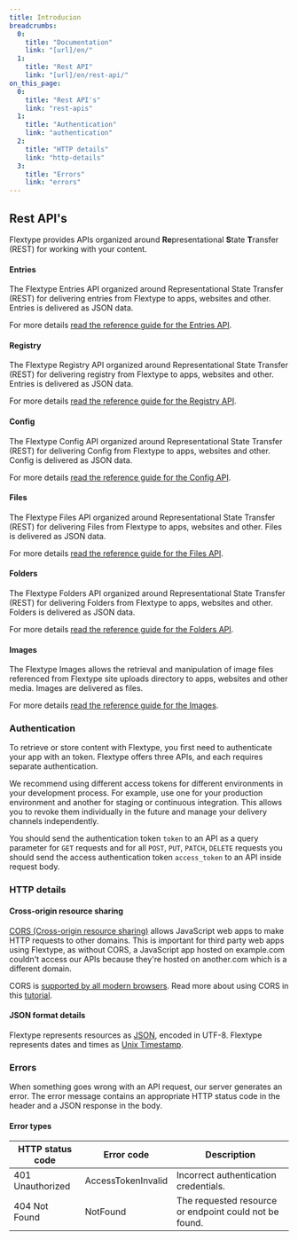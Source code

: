 ```yaml
---
title: Introducion
breadcrumbs:
  0:
    title: "Documentation"
    link: "[url]/en/"
  1:
    title: "Rest API"
    link: "[url]/en/rest-api/"
on_this_page:
  0:
    title: "Rest API's"
    link: "rest-apis"
  1:
    title: "Authentication"
    link: "authentication"
  2:
    title: "HTTP details"
    link: "http-details"
  3:
    title: "Errors"
    link: "errors"
---
```


## <a name="rest-apis"></a> Rest API's

Flextype provides APIs organized around <b>Re</b>presentational <b>S</b>tate <b>T</b>ransfer (REST) for working with your content.

#### Entries

The Flextype Entries API organized around Representational State Transfer (REST) for delivering entries from Flextype to apps, websites and other. Entries is delivered as JSON data.

For more details <a href="[url]/en/rest-api/entries">read the reference guide for the Entries API</a>.

#### Registry

The Flextype Registry API organized around Representational State Transfer (REST) for delivering registry from Flextype to apps, websites and other. Entries is delivered as JSON data.

For more details <a href="[url]/en/rest-api/registry">read the reference guide for the Registry API</a>.

#### Config

The Flextype Config API organized around Representational State Transfer (REST) for delivering Config from Flextype to apps, websites and other. Config is delivered as JSON data.

For more details <a href="[url]/en/rest-api/config">read the reference guide for the Config API</a>.

#### Files

The Flextype Files API organized around Representational State Transfer (REST) for delivering Files from Flextype to apps, websites and other. Files is delivered as JSON data.

For more details <a href="[url]/en/rest-api/files">read the reference guide for the Files API</a>.

#### Folders

The Flextype Folders API organized around Representational State Transfer (REST) for delivering Folders from Flextype to apps, websites and other. Folders is delivered as JSON data.

For more details <a href="[url]/en/rest-api/folders">read the reference guide for the Folders API</a>.

#### Images

The Flextype Images allows the retrieval and manipulation of image files referenced from Flextype site uploads directory to apps, websites and other media. Images are delivered as files.

For more details <a href="[url]/en/rest-api/images">read the reference guide for the Images</a>.


### <a name="authentication"></a> Authentication

To retrieve or store content with Flextype, you first need to authenticate your app with an token. Flextype offers three APIs, and each requires separate authentication.

We recommend using different access tokens for different environments in your development process. For example, use one for your production environment and another for staging or continuous integration. This allows you to revoke them individually in the future and manage your delivery channels independently.

You should send the authentication token `token` to an API as a query parameter for `GET` requests and for all `POST`, `PUT`, `PATCH`, `DELETE` requests you should send the access authentication token `access_token` to an API inside request body.

### <a name="http-details"></a> HTTP details

#### Cross-origin resource sharing

[CORS (Cross-origin resource sharing)](https://en.wikipedia.org/wiki/Cross-origin_resource_sharing) allows JavaScript web apps to make HTTP requests to other domains. This is important for third party web apps using Flextype, as without CORS, a JavaScript app hosted on example.com couldn't access our APIs because they're hosted on another.com which is a different domain.

CORS is [supported by all modern browsers](http://caniuse.com/cors). Read more about using CORS in this [tutorial](https://www.html5rocks.com/en/tutorials/cors/).

#### JSON format details

Flextype represents resources as [JSON](http://json.org/), encoded in UTF-8. Flextype represents dates and times as [Unix Timestamp](https://www.unixtimestamp.com).

### <a name="errors"></a> Errors

When something goes wrong with an API request, our server generates an error. The error message contains an appropriate HTTP status code in the header and a JSON response in the body.

#### Error types

| HTTP status code | Error code | Description |
| --- | --- | --- |
| 401 Unauthorized | AccessTokenInvalid | Incorrect authentication credentials. |
| 404 Not Found | NotFound | The requested resource or endpoint could not be found. |
